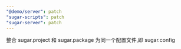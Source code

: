 ```yaml
---
"@demo/server": patch
"sugar-scripts": patch
"sugar-server": patch
---
```


整合 sugar.project 和 sugar.package 为同一个配置文件,即 sugar.config
